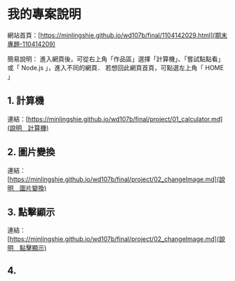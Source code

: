 # 我的專案說明

網站首頁：[https://minlingshie.github.io/wd107b/final/1104142029.html](期末專題-110414209)

簡易說明：
    進入網頁後，可從右上角「作品區」選擇「計算機」、「嘗試點點看」或「 Node.js 」，進入不同的網頁．
    若想回此網頁首頁，可點選左上角「 HOME 」

## 1. 計算機

連結：[https://minlingshie.github.io/wd107b/final/project/01_calculator.md](說明＿計算機)

## 2. 圖片變換

連結：[https://minlingshie.github.io/wd107b/final/project/02_changeImage.md](說明＿圖片變換)

## 3. 點擊顯示

連結：[https://minlingshie.github.io/wd107b/final/project/02_changeImage.md](說明＿點擊顯示)

## 4.